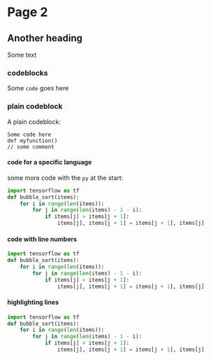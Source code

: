 # Page 2

## Another heading

Some text

### codeblocks

Some `code` goes here

### plain codeblock

A plain codeblock:

```
Some code here
def myfunction()
// some comment
```

#### code for a specific language

some more code with the `py` at the start:

```py title="bubble_sort.py"
import tensorflow as tf
def bubble_sort(items):
    for i in range(len(items)):
        for j in range(len(items) - 1 - i):
            if items[j] > items[j + 1]:
                items[j], items[j + 1] = items[j + 1], items[j]
```

#### code with line numbers

```py linenums="1"
import tensorflow as tf
def bubble_sort(items):
    for i in range(len(items)):
        for j in range(len(items) - 1 - i):
            if items[j] > items[j + 1]:
                items[j], items[j + 1] = items[j + 1], items[j]
```

#### highlighting lines

```py hl_lines="2 3"
import tensorflow as tf
def bubble_sort(items):
    for i in range(len(items)):
        for j in range(len(items) - 1 - i):
            if items[j] > items[j + 1]:
                items[j], items[j + 1] = items[j + 1], items[j]
```
